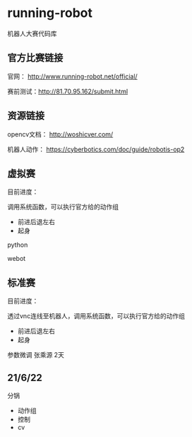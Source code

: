 # running-robot

机器人大赛代码库

## 官方比赛链接

官网： http://www.running-robot.net/official/

赛前测试：http://81.70.95.162/submit.html
## 资源链接

opencv文档： http://woshicver.com/

机器人动作： https://cyberbotics.com/doc/guide/robotis-op2

## 虚拟赛

目前进度：

调用系统函数，可以执行官方给的动作组

- 前进后退左右
- 起身

python

webot

## 标准赛

目前进度：

透过vnc连线至机器人，调用系统函数，可以执行官方给的动作组

- 前进后退左右
- 起身

参数微调 张乘源 2天

## 21/6/22

分锅

- 动作组
- 控制
- cv
